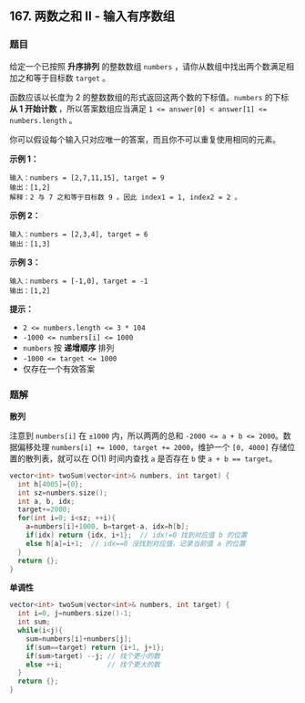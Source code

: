 ## 167. 两数之和 II - 输入有序数组

### 题目

给定一个已按照 **升序排列** 的整数数组 `numbers` ，请你从数组中找出两个数满足相加之和等于目标数 `target` 。

函数应该以长度为 2 的整数数组的形式返回这两个数的下标值。`numbers` 的下标 **从 1 开始计数** ，所以答案数组应当满足 `1 <= answer[0] < answer[1] <= numbers.length` 。

你可以假设每个输入只对应唯一的答案，而且你不可以重复使用相同的元素。

**示例 1：**

```
输入：numbers = [2,7,11,15], target = 9
输出：[1,2]
解释：2 与 7 之和等于目标数 9 。因此 index1 = 1, index2 = 2 。
```

**示例 2：**

```
输入：numbers = [2,3,4], target = 6
输出：[1,3]
```

**示例 3：**

```
输入：numbers = [-1,0], target = -1
输出：[1,2]
```

**提示：**

- `2 <= numbers.length <= 3 * 104`
- `-1000 <= numbers[i] <= 1000`
- `numbers` 按 **递增顺序** 排列
- `-1000 <= target <= 1000`
- 仅存在一个有效答案

### 题解

**散列**

注意到 `numbers[i]` 在 `±1000` 内，所以两两的总和 `-2000 <= a + b <= 2000`。数据偏移处理 `numbers[i] += 1000, target += 2000`，维护一个 `[0, 4000]` 存储位置的散列表，就可以在 O(1) 时间内查找 `a` 是否存在 `b` 使 `a + b == target`。

```cpp
vector<int> twoSum(vector<int>& numbers, int target) {
  int h[4005]={0};
  int sz=numbers.size();
  int a, b, idx;
  target+=2000;
  for(int i=0; i<sz; ++i){
    a=numbers[i]+1000, b=target-a, idx=h[b];
    if(idx) return {idx, i+1};  // idx!=0 找到对应值 b 的位置
    else h[a]=i+1;  // idx==0 没找到对应值，记录当前值 a 的位置
  }
  return {};
}
```

**单调性**

```cpp
vector<int> twoSum(vector<int>& numbers, int target) {
  int i=0, j=numbers.size()-1;
  int sum;
  while(i<j){
    sum=numbers[i]+numbers[j];
    if(sum==target) return {i+1, j+1};
    if(sum>target) --j; // 找个更小的数
    else ++i;           // 找个更大的数
  }
  return {};
}
```
